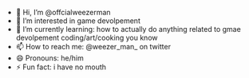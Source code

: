 - 👋 Hi, I’m @offcialweezerman
- 👀 I’m interested in game devolpement
- 🌱 I’m currently learning: how to actually do anything related to gmae devolpement coding/art/cooking  you know
- 📫 How to reach me: @weezer_man_ on twitter
- 😄 Pronouns: he/him
- ⚡ Fun fact: i have no mouth 
